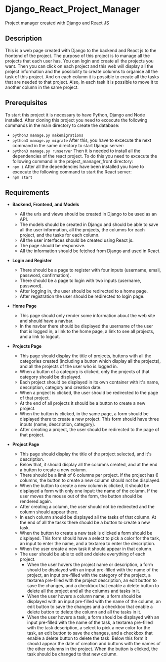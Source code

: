 # Django_React_Project_Manager
 Project manager created with Django and React JS

## Description
This is a web page created with Django to the backend and React js to the frontend of the project. The purpose of this project is to manage all the projects that each user has. You can login and create all the projects you want. Then you can click on each project and this web will display all the project information and the possibility to create columns to organice all the task of this project. And on each column it is possible to create all the tasks that are needed to that project. Also, in each task it is possible to move it to another column in the same project.

## Prerequisites
To start this project it is necessary to have Python, Django and Node installed.
After cloning this project you need to excecute the following commands in the main directory to create the database:
* `python3 manage.py makemigrations`
* `python3 manage.py migrate`
After this, you have to excecute the next command in the same directory to start Django server:
* `python3 manage.py runserver`
Then it is needed to install all the dependencies of the react project. To do this you need to excecute the following command in the project_manager_front directory:
* `npm i`
After all the dependencies have been installed you have to excecute the following command to start the React server:
* `npm start`

## Requirements
* **Backend, Frontend, and Models**
    * All the urls and views should be created in Django to be used as an API.
    * The models should be created in Django and should be able to save all the user information, all the projects, the columns for each project, and the tasks for each column.
    * All the user interfaces should be created using React js.
    * The page should be responsive.
    * All the information should be fetched from Django and used in React.

* **Login and Register**
    * There should be a page to register with four inputs (username, email, password, confirmation).
    * There should be a page to login with two inputs (username, password).
    * After logging in, the user should be redirected to a home page.
    * After registration the user should be redirected to login page.

* **Home Page**
    * This page should only render some information about the web site and should have a navbar.
    * In the navbar there should be displayed the username of the user that is logged in, a link to the home page, a link to see all projects, and a link to logout.

* **Projects Page**
    * This page should display the title of projects, buttons with all the categories created (including a button which display all the projects), and all the projects of the user who is logged in.
    * When a button of a category is clicked, only the projects of that category should be displayed.
    * Each project should be displayed in its own container with it's name, description, category and creation date.
    * When a project is clicked, the user should be redirected to the page of that project.
    * At the end of all projects it should be a button to create a new project.
    * When the button is clicked, in the same page, a form should be displayed there to create a new project. This form should have three inputs (name, description, category).
    * After creating a project, the user should be redirected to the page of that project.

* **Project Page**
    * This page should display the title of the project selected, and it's description.
    * Below that, it should display all the columns created, and at the end a button to create a new column.
    * There should be a limit of 6 columns per project. If the project has 6 columns, the button to create a new column should not be displayed.
    * When the button to create a new column is clicked, it should be displayed a form with only one input: the name of the column. If the user moves the mouse out of the form, the button should be rendered again.
    * After creating a column, the user should not be redirected and the column should appear there.
    * In each column should be displayed all the tasks of that column. At the end of all the tasks there should be a button to create a new task.
    * When the button to create a new task is clicked a form should be displayed. This form should have a select to pick a color for the task, an input to enter the name, and a textarea to enter the description.
    * When the user create a new task it should appear in that column.
    * The user should be able to edit and delete everything of each project.
        * When the user hovers the project name or description, a form should be displayed with an input pre-filled with the name of the project, an input pre-filled with the category of the project, a textarea pre-filled with the project description, an edit button to save the changes, and a checkbox that enable a delete button to delete all the project and all the columns and tasks in it.
        * When the user hovers a column name, a form should be displayed with an input pre-filled with the name of the column, an edit button to save the changes and a checkbox that enable a delete button to delete the column and all the tasks in it.
        * When the user hovers a task, a form should be displayed with an input pre-filled with the name of the task, a textarea pre-filled with the task description, a select to pick a new color for the task, an edit button to save the changes, and a checkbox that enable a delete button to delete the task. Below this form it should appear the date of creation and buttons with the names of the other columns in the project. When the button is clicked, the task should be changed to that new column.